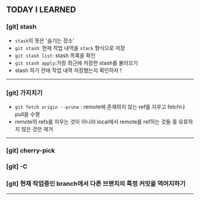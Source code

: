 ## TODAY I LEARNED

### [git] stash

- `stash`의 뜻은 '숨기는 장소'
- `git stash`: 현재 작업 내역을 `stack` 형식으로 저장
- `git stash list`: stash 목록을 확인
- `git stash apply`:가장 최근에 저장한 stash를 불러오기
- stash 하기 전에 작업 내역 저장했는지 확인하자 !

---

### [git] 가지치기

- `git fetch origin --prune` : remote에 존재하지 않는 ref를 지우고 fetch나 pull을 수행
- remote의 refs를 지우는 것이 아니라 local에서 remote를 ref하는 것들 중 유효하지 않은 것만 제거

---

### [git] cherry-pick

### [git] -C

### [git] 현재 작업중인 branch에서 다른 브랜치의 특정 커밋을 역머지하기

---
